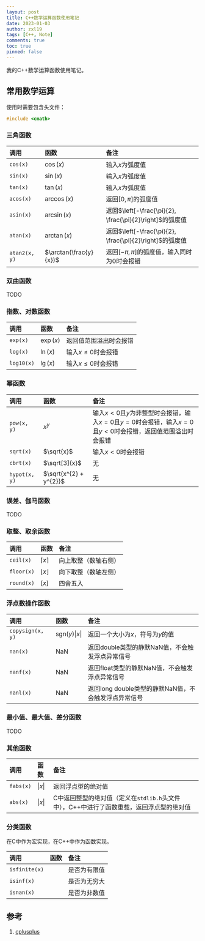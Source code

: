 ```yaml
---
layout: post
title: C++数学运算函数使用笔记
date: 2023-01-03
author: zxl19
tags: [C++, Note]
comments: true
toc: true
pinned: false
---
```


我的C++数学运算函数使用笔记。

<!-- more -->

## 常用数学运算

使用时需要包含头文件：

```cpp
#include <cmath>
```

### 三角函数

| 调用 | 函数 | 备注 |
| :--- | :--- | :--- |
| `cos(x)` | $\cos\left(x\right)$ | 输入$x$为弧度值 |
| `sin(x)` | $\sin\left(x\right)$ | 输入$x$为弧度值 |
| `tan(x)` | $\tan\left(x\right)$ | 输入$x$为弧度值 |
| `acos(x)` | $\arccos\left(x\right)$ | 返回$\left[0, \pi\right]$的弧度值 |
| `asin(x)` | $\arcsin\left(x\right)$ | 返回$\left[-\frac{\pi}{2}, \frac{\pi}{2}\right]$的弧度值 |
| `atan(x)` | $\arctan\left(x\right)$ | 返回$\left[-\frac{\pi}{2}, \frac{\pi}{2}\right]$的弧度值 |
| `atan2(x, y)` | $\arctan(\frac{y}{x})$ | 返回$\left[-\pi, \pi\right]$的弧度值，输入同时为0时会报错 |

### 双曲函数

TODO

### 指数、对数函数

| 调用 | 函数 | 备注 |
| :--- | :--- | :--- |
| `exp(x)` | $\exp\left(x\right)$ | 返回值范围溢出时会报错 |
| `log(x)` | $\ln\left(x\right)$ | 输入$x \leq 0$时会报错 |
| `log10(x)` | $\lg\left(x\right)$ | 输入$x \leq 0$时会报错 |

### 幂函数

| 调用 | 函数 | 备注 |
| :--- | :--- | :--- |
| `pow(x, y)` | $x^{y}$ | 输入$x < 0$且$y$为非整型时会报错，输入$x = 0$且$y = 0$时会报错，输入$x = 0$且$y < 0$时会报错，返回值范围溢出时会报错 |
| `sqrt(x)` | $\sqrt{x}$ | 输入$x < 0$时会报错 |
| `cbrt(x)` | $\sqrt[3]{x}$ | 无 |
| `hypot(x, y)` | $\sqrt{x^{2} + y^{2}}$ | 无 |

### 误差、伽马函数

TODO

### 取整、取余函数

| 调用 | 函数 | 备注 |
| :--- | :--- | :--- |
| `ceil(x)` | $\left\lceil x \right\rceil$ | 向上取整（数轴右侧） |
| `floor(x)` | $\left\lfloor x \right\rfloor$ | 向下取整（数轴左侧） |
| `round(x)` | $\left[x\right]$ | 四舍五入 |

### 浮点数操作函数

| 调用 | 函数 | 备注 |
| :--- | :--- | :--- |
| `copysign(x, y)` | $\textrm{sgn}\left(y\right)\left\|x\right\|$ | 返回一个大小为$x$，符号为$y$的值 |
| `nan(x)` | $\textrm{NaN}$ | 返回double类型的静默NaN值，不会触发浮点异常信号 |
| `nanf(x)` | $\textrm{NaN}$ | 返回float类型的静默NaN值，不会触发浮点异常信号 |
| `nanl(x)` | $\textrm{NaN}$ | 返回long double类型的静默NaN值，不会触发浮点异常信号 |

### 最小值、最大值、差分函数

TODO

### 其他函数

| 调用 | 函数 | 备注 |
| :--- | :--- | :--- |
| `fabs(x)` | $\left\|x\right\|$ | 返回浮点型的绝对值 |
| `abs(x)` | $\left\|x\right\|$ | C中返回整型的绝对值（定义在`stdlib.h`头文件中），C++中进行了函数重载，返回浮点型的绝对值 |

### 分类函数

在C中作为宏实现，在C++中作为函数实现。

| 调用 | 函数 | 备注 |
| :--- | :--- | :--- |
| `isfinite(x)` |  | 是否为有限值 |
| `isinf(x)` |  | 是否为无穷大 |
| `isnan(x)` |  | 是否为非数值 |

## 参考

1. [cplusplus](http://www.cplusplus.com)
